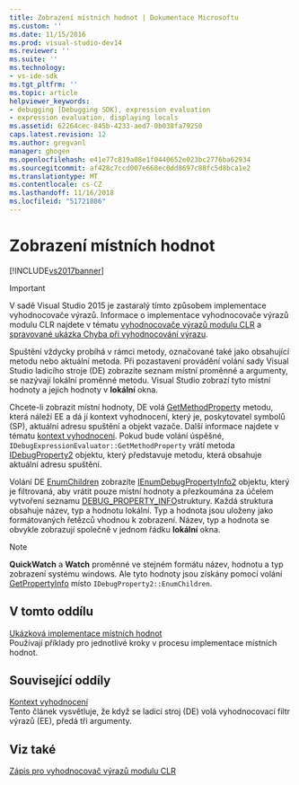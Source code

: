 ```yaml
---
title: Zobrazení místních hodnot | Dokumentace Microsoftu
ms.custom: ''
ms.date: 11/15/2016
ms.prod: visual-studio-dev14
ms.reviewer: ''
ms.suite: ''
ms.technology:
- vs-ide-sdk
ms.tgt_pltfrm: ''
ms.topic: article
helpviewer_keywords:
- debugging [Debugging SDK], expression evaluation
- expression evaluation, displaying locals
ms.assetid: 62264cec-845b-4233-aed7-0b038fa79250
caps.latest.revision: 12
ms.author: gregvanl
manager: ghogen
ms.openlocfilehash: e41e77c819a08e1f0440652e023bc2776ba62934
ms.sourcegitcommit: af428c7ccd007e668ec0dd8697c88fc5d8bca1e2
ms.translationtype: MT
ms.contentlocale: cs-CZ
ms.lasthandoff: 11/16/2018
ms.locfileid: "51721886"
---
```

# <a name="displaying-locals"></a>Zobrazení místních hodnot
[!INCLUDE[vs2017banner](../../includes/vs2017banner.md)]

> [!IMPORTANT]
>  V sadě Visual Studio 2015 je zastaralý tímto způsobem implementace vyhodnocovače výrazů. Informace o implementace vyhodnocovače výrazů modulu CLR najdete v tématu [vyhodnocovače výrazů modulu CLR](https://github.com/Microsoft/ConcordExtensibilitySamples/wiki/CLR-Expression-Evaluators) a [spravované ukázka Chyba při vyhodnocování výrazu](https://github.com/Microsoft/ConcordExtensibilitySamples/wiki/Managed-Expression-Evaluator-Sample).  
  
 Spuštění vždycky probíhá v rámci metody, označované také jako obsahující metodu nebo aktuální metoda. Při pozastavení provádění volání sady Visual Studio ladicího stroje (DE) zobrazíte seznam místní proměnné a argumenty, se nazývají lokální proměnné metodu. Visual Studio zobrazí tyto místní hodnoty a jejich hodnoty v **lokální** okna.  
  
 Chcete-li zobrazit místní hodnoty, DE volá [GetMethodProperty](../../extensibility/debugger/reference/idebugexpressionevaluator-getmethodproperty.md) metodu, která náleží EE a dá jí kontext vyhodnocení, který je, poskytovatel symbolů (SP), aktuální adresu spuštění a objekt vazače. Další informace najdete v tématu [kontext vyhodnocení](../../extensibility/debugger/evaluation-context.md). Pokud bude volání úspěšné, `IDebugExpressionEvaluator::GetMethodProperty` vrátí metoda [IDebugProperty2](../../extensibility/debugger/reference/idebugproperty2.md) objektu, který představuje metodu, která obsahuje aktuální adresu spuštění.  
  
 Volání DE [EnumChildren](../../extensibility/debugger/reference/idebugproperty2-enumchildren.md) zobrazíte [IEnumDebugPropertyInfo2](../../extensibility/debugger/reference/ienumdebugpropertyinfo2.md) objektu, který je filtrovaná, aby vrátit pouze místní hodnoty a přezkoumána za účelem vytvoření seznamu [DEBUG_PROPERTY_INFO](../../extensibility/debugger/reference/debug-property-info.md)struktury. Každá struktura obsahuje název, typ a hodnotu lokální. Typ a hodnota jsou uloženy jako formátovaných řetězců vhodnou k zobrazení. Název, typ a hodnota se obvykle zobrazují společně v jednom řádku **lokální** okna.  
  
> [!NOTE]
>  **QuickWatch** a **Watch** proměnné ve stejném formátu název, hodnotu a typ zobrazení systému windows. Ale tyto hodnoty jsou získány pomocí volání [GetPropertyInfo](../../extensibility/debugger/reference/idebugproperty2-getpropertyinfo.md) místo `IDebugProperty2::EnumChildren`.  
  
## <a name="in-this-section"></a>V tomto oddílu  
 [Ukázková implementace místních hodnot](../../extensibility/debugger/sample-implementation-of-locals.md)  
 Používají příklady pro jednotlivé kroky v procesu implementace místních hodnot.  
  
## <a name="related-sections"></a>Související oddíly  
 [Kontext vyhodnocení](../../extensibility/debugger/evaluation-context.md)  
 Tento článek vysvětluje, že když se ladicí stroj (DE) volá vyhodnocovací filtr výrazů (EE), předá tři argumenty.  
  
## <a name="see-also"></a>Viz také  
 [Zápis pro vyhodnocovač výrazů modulu CLR](../../extensibility/debugger/writing-a-common-language-runtime-expression-evaluator.md)

